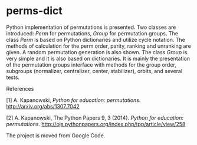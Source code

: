 perms-dict
==========

Python implementation of permutations is presented. 
Two classes are introduced: *Perm* for permutations, 
*Group* for permutation groups. 
The class *Perm* is based on Python dictionaries and utilize cycle notation. 
The methods of calculation for the perm order, parity, ranking and unranking 
are given. A random permutation generation is also shown. 
The class *Group* is very simple and it is also based on dictionaries. 
It is mainly the presentation of the permutation groups interface with 
methods for the group order, subgroups (normalizer, centralizer, center, 
stabilizer), orbits, and several tests.

References

[1] A. Kapanowski, *Python for education: permutations*. 
http://arxiv.org/abs/1307.7042

[2] A. Kapanowski, The Python Papers 9, 3 (2014). 
*Python for education: permutations*. 
http://ojs.pythonpapers.org/index.php/tpp/article/view/258 

The project is moved from Google Code.
